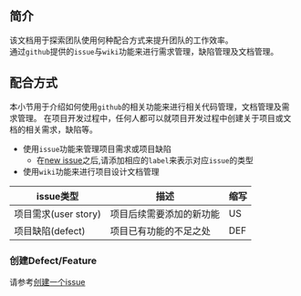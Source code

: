 ## 简介

该文档用于探索团队使用何种配合方式来提升团队的工作效率。   
通过`github`提供的`issue`与`wiki`功能来进行需求管理，缺陷管理及文档管理。

## 配合方式

本小节用于介绍如何使用`github`的相关功能来进行相关代码管理，文档管理及需求管理。
在项目开发过程中，任何人都可以就项目开发过程中创建关于项目或文档的相关需求，缺陷等。

* 使用`issue`功能来管理项目需求或项目缺陷
  * 在[new issue](https://github.com/openzedian/workflow_guideLine/issues)之后,请添加相应的`label`来表示对应`issue`的类型
* 使用`wiki`功能来进行项目设计文档管理

| issue类型  | 描述  | 缩写 |
|----------------------|------------------------|------|
|项目需求(user story)   | 项目后续需要添加的新功能 | US   |
|项目缺陷(defect)       | 项目已有功能的不足之处   | DEF  |

### 创建Defect/Feature

请参考[创建一个issue](https://help.github.com/en/articles/creating-an-issue)


